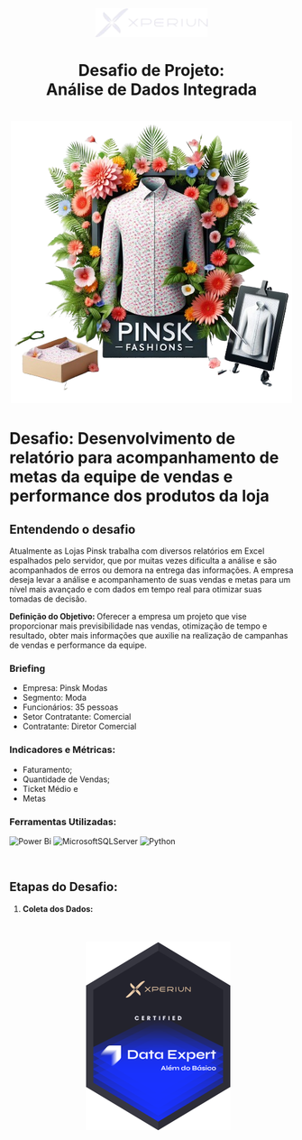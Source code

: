 <div align="center">
<img src="./image/logo.png" alt="Logo Bootcamp" width="200">
<h1>Desafio de Projeto:<br>Análise  de Dados Integrada<h1>
<img src="./image/pinski.png" alt="Covid 19" width="">
</div>

# Desafio: Desenvolvimento de relatório para acompanhamento de metas da equipe de vendas e performance dos produtos da loja
 

## Entendendo o desafio 

Atualmente as Lojas Pinsk trabalha com diversos relatórios em Excel espalhados pelo servidor, que por muitas vezes dificulta a análise e são acompanhados de erros ou demora na entrega das informações. A empresa deseja levar a análise e acompanhamento de suas vendas e metas para um nível mais avançado e com dados em tempo real para otimizar suas tomadas de decisão.

<strong>Definição do Objetivo: </strong> Oferecer a empresa um projeto que vise proporcionar mais previsibilidade nas vendas, otimização de tempo e resultado, obter mais informações que auxilie na realização de campanhas de vendas e performance da equipe.

### Briefing
- Empresa: Pinsk Modas
- Segmento: Moda
- Funcionários: 35 pessoas
- Setor Contratante: Comercial
- Contratante: Diretor Comercial

### Indicadores e Métricas:
- Faturamento;
- Quantidade de Vendas;
- Ticket Médio e 
- Metas

### Ferramentas Utilizadas:

![Power Bi](https://img.shields.io/badge/power_bi-%23F7A41D?style=for-the-badge&logo=powerbi&logoColor=white)
![MicrosoftSQLServer](https://img.shields.io/badge/%20SQL%20Server-CC2927?style=for-the-badge&logo=microsoft%20sql%20server&logoColor=white)
![Python](https://img.shields.io/badge/Python-4285F4?style=for-the-badge&logo=python&logoColor=white)

<br>

## Etapas do Desafio:

1. <strong>Coleta dos Dados:</strong>
    
    

    <br>

    <h5 align = "center"> 
    <img src="./image/badge.png"  />
    
    </h5>